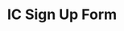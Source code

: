 ---
title: IC Sign Up Form
redirect_to: https://docs.google.com/spreadsheets/d/1YSHjm2kFRBT3szydzg2cKYbIbb3H1EoZhWCZOBehll0/edit?usp=sharing
redirect_from: 
  - /ICSignUpsForm1stSem
  - /icsignupsform1stsem
---